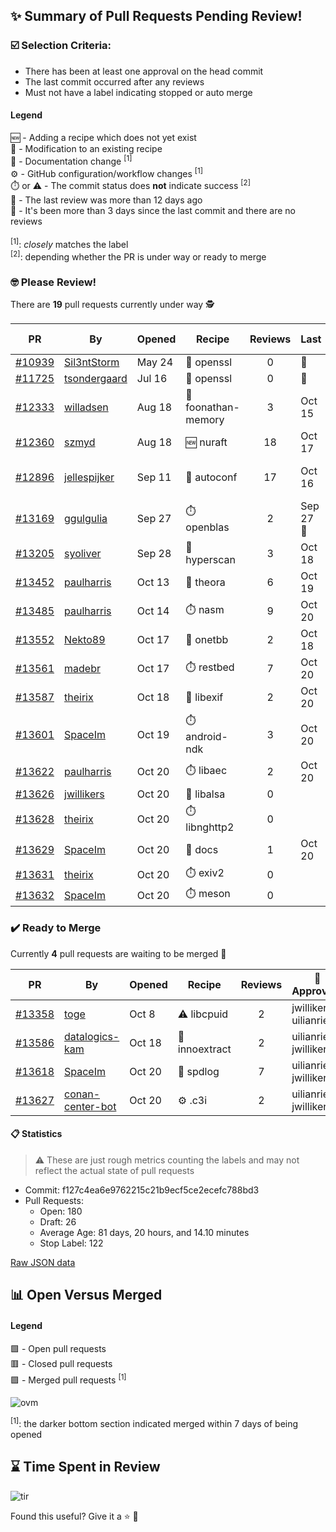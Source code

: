 ## :sparkles: Summary of Pull Requests Pending Review!

### :ballot_box_with_check: Selection Criteria:

- There has been at least one approval on the head commit
- The last commit occurred after any reviews
- Must not have a label indicating stopped or auto merge

#### Legend

:new: - Adding a recipe which does not yet exist<br>
:memo: - Modification to an existing recipe<br>
:green_book: - Documentation change <sup>[1]</sup><br>
:gear: - GitHub configuration/workflow changes <sup>[1]</sup><br>
:stopwatch: or :warning: - The commit status does **not** indicate success <sup>[2]</sup><br>
:bell: - The last review was more than 12 days ago<br>
:eyes: - It's been more than 3 days since the last commit and there are no reviews<br>
<br>
<sup>[1]</sup>: _closely_ matches the label<br>
<sup>[2]</sup>: depending whether the PR is under way or ready to merge

### :nerd_face: Please Review! 

There are **19** pull requests currently under way :detective:

PR | By | Opened | Recipe | Reviews | Last | :stop_sign: Blockers | :star2: Approvers
:---: | --- | --- | --- | :---: | --- | --- | ---
[#10939](https://github.com/conan-io/conan-center-index/pull/10939)|[Sil3ntStorm](https://github.com/Sil3ntStorm)|May 24|:memo: openssl|0|:eyes:||
[#11725](https://github.com/conan-io/conan-center-index/pull/11725)|[tsondergaard](https://github.com/tsondergaard)|Jul 16|:memo: openssl|0|:eyes:||
[#12333](https://github.com/conan-io/conan-center-index/pull/12333)|[willadsen](https://github.com/willadsen)|Aug 18|:memo: foonathan-memory|3|Oct 15||SSE4
[#12360](https://github.com/conan-io/conan-center-index/pull/12360)|[szmyd](https://github.com/szmyd)|Aug 18|:new: nuraft|18|Oct 17||SSE4
[#12896](https://github.com/conan-io/conan-center-index/pull/12896)|[jellespijker](https://github.com/jellespijker)|Sep 11|:memo: autoconf|17|Oct 16|uilianries|prince-chrismc, jwillikers
[#13169](https://github.com/conan-io/conan-center-index/pull/13169)|[ggulgulia](https://github.com/ggulgulia)|Sep 27|:stopwatch: openblas|2|Sep 27 :bell:||
[#13205](https://github.com/conan-io/conan-center-index/pull/13205)|[syoliver](https://github.com/syoliver)|Sep 28|:memo: hyperscan|3|Oct 18||jwillikers
[#13452](https://github.com/conan-io/conan-center-index/pull/13452)|[paulharris](https://github.com/paulharris)|Oct 13|:memo: theora|6|Oct 19||
[#13485](https://github.com/conan-io/conan-center-index/pull/13485)|[paulharris](https://github.com/paulharris)|Oct 14|:stopwatch: nasm|9|Oct 20||
[#13552](https://github.com/conan-io/conan-center-index/pull/13552)|[Nekto89](https://github.com/Nekto89)|Oct 17|:memo: onetbb|2|Oct 18||prince-chrismc
[#13561](https://github.com/conan-io/conan-center-index/pull/13561)|[madebr](https://github.com/madebr)|Oct 17|:stopwatch: restbed|7|Oct 20||jwillikers
[#13587](https://github.com/conan-io/conan-center-index/pull/13587)|[theirix](https://github.com/theirix)|Oct 18|:memo: libexif|2|Oct 20||uilianries
[#13601](https://github.com/conan-io/conan-center-index/pull/13601)|[SpaceIm](https://github.com/SpaceIm)|Oct 19|:stopwatch: android-ndk|3|Oct 20||jwillikers
[#13622](https://github.com/conan-io/conan-center-index/pull/13622)|[paulharris](https://github.com/paulharris)|Oct 20|:stopwatch: libaec|2|Oct 20||jwillikers
[#13626](https://github.com/conan-io/conan-center-index/pull/13626)|[jwillikers](https://github.com/jwillikers)|Oct 20|:memo: libalsa|0|||
[#13628](https://github.com/conan-io/conan-center-index/pull/13628)|[theirix](https://github.com/theirix)|Oct 20|:stopwatch: libnghttp2|0|||
[#13629](https://github.com/conan-io/conan-center-index/pull/13629)|[SpaceIm](https://github.com/SpaceIm)|Oct 20|:green_book: docs|1|Oct 20||jwillikers
[#13631](https://github.com/conan-io/conan-center-index/pull/13631)|[theirix](https://github.com/theirix)|Oct 20|:stopwatch: exiv2|0|||
[#13632](https://github.com/conan-io/conan-center-index/pull/13632)|[SpaceIm](https://github.com/SpaceIm)|Oct 20|:stopwatch: meson|0|||


### :heavy_check_mark: Ready to Merge 

Currently **4** pull requests are waiting to be merged :tada:


PR | By | Opened | Recipe | Reviews | :star2: Approvers
:---: | --- | --- | --- | :---: | ---
[#13358](https://github.com/conan-io/conan-center-index/pull/13358)|[toge](https://github.com/toge)|Oct 8|:warning: libcpuid|2|jwillikers, uilianries
[#13586](https://github.com/conan-io/conan-center-index/pull/13586)|[datalogics-kam](https://github.com/datalogics-kam)|Oct 18|:memo: innoextract|2|uilianries, jwillikers
[#13618](https://github.com/conan-io/conan-center-index/pull/13618)|[SpaceIm](https://github.com/SpaceIm)|Oct 20|:memo: spdlog|7|uilianries, jwillikers
[#13627](https://github.com/conan-io/conan-center-index/pull/13627)|[conan-center-bot](https://github.com/conan-center-bot)|Oct 20|:gear: .c3i|2|uilianries, jwillikers


#### :clipboard: Statistics

> :warning: These are just rough metrics counting the labels and may not reflect the actual state of pull requests

- Commit: f127c4ea6e9762215c21b9ecf5ce2ecefc788bd3
- Pull Requests:
	- Open: 180
	- Draft: 26
	- Average Age: 81 days, 20 hours, and 14.10 minutes
	- Stop Label: 122
	

[Raw JSON data](https://raw.githubusercontent.com/prince-chrismc/conan-center-index-pending-review/raw-data/pending-review.json)

## :bar_chart: Open Versus Merged

#### Legend

:green_square: - Open pull requests<br>
:red_square: - Closed pull requests<br>
:purple_square: - Merged pull requests <sup>[1]</sup><br>

![ovm](https://github.com/prince-chrismc/conan-center-index-pending-review/blob/raw-data/open-versus-merged.gif?raw=true)

<sup>[1]</sup>: the darker bottom section indicated merged within 7 days of being opened

## :hourglass: Time Spent in Review

![tir](https://github.com/prince-chrismc/conan-center-index-pending-review/blob/raw-data/time-in-review.png?raw=true)

Found this useful? Give it a :star: :pray:
	